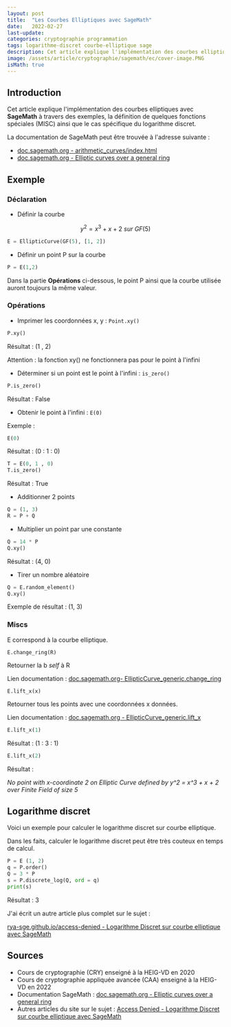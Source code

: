 ```yaml
---
layout: post
title:  "Les Courbes Elliptiques avec SageMath"
date:   2022-02-27
last-update: 
categories: cryptographie programmation
tags: logarithme-discret courbe-elliptique sage
description: Cet article explique l'implémentation des courbes elliptiques avec la librairie SageMath, par exemple la définition et l'addition des points sur une courbe.
image: /assets/article/cryptographie/sagemath/ec/cover-image.PNG
isMath: true
---
```




## Introduction

Cet article explique l'implémentation des courbes elliptiques avec **SageMath**  à travers des exemples, la définition de quelques fonctions spéciales (MISC) ainsi que le cas spécifique du logarithme discret.

La documentation de SageMath peut être trouvée à l'adresse suivante :

- [doc.sagemath.org - arithmetic_curves/index.html](https://doc.sagemath.org/html/en/reference/arithmetic_curves/index.html)
- [doc.sagemath.org - Elliptic curves over a general ring](https://doc.sagemath.org/html/en/reference/arithmetic_curves/sage/schemes/elliptic_curves/ell_generic.html)





## Exemple

### Déclaration

- Définir la courbe

$$
y^2 = x^3 + x + 2~sur~ GF(5) 
$$

```python
E = EllipticCurve(GF(5), [1, 2])
```



- Définir un point P sur la courbe

```python
P = E(1,2)
```



Dans la partie  **Opérations** ci-dessous, le point P ainsi que la courbe utilisée  auront toujours la même valeur.



### Opérations

- Imprimer les coordonnées x, y : `Point.xy()`

```python
P.xy()
```

Résultat : (1 , 2)

Attention : la fonction xy() ne fonctionnera pas pour le point à l'infini

- Déterminer si un point est le point à l'infini : `is_zero()`

```python
P.is_zero()
```

Résultat : False

- Obtenir le point à l'infini : `E(0)` 

Exemple :

```python
E(0)
```

Résultat : (0 : 1 : 0)

```python
T = E(0, 1 , 0)
T.is_zero()
```

Résultat : True

- Additionner 2 points

```python
Q = (1, 3)
R = P + Q
```

- Multiplier un point par une constante

```python
Q = 14 * P
Q.xy()
```

Résultat : (4, 0)

- Tirer un nombre aléatoire

```python
Q = E.random_element()
Q.xy()
```

Exemple de résultat : (1, 3)

### Miscs

E correspond à la courbe elliptique.

`E.change_ring(R)`

Retourner la b *self* à R

Lien documentation : [doc.sagemath.org- EllipticCurve_generic.change_ring]( https://doc.sagemath.org/html/en/reference/arithmetic_curves/sage/schemes/elliptic_curves/ell_generic.html#sage.schemes.elliptic_curves.ell_generic.EllipticCurve_generic.change_ring)

`E.lift_x(x)` 

Retourner tous les points avec une coordonnées x données.

Lien documentation : [doc.sagemath.org - EllipticCurve_generic.lift_x](https://doc.sagemath.org/html/en/reference/arithmetic_curves/sage/schemes/elliptic_curves/ell_generic.html#sage.schemes.elliptic_curves.ell_generic.EllipticCurve_generic.lift_x)

```python
E.lift_x(1)
```

Résultat : (1 : 3 : 1)

```python
E.lift_x(2)
```

Résultat : 

*No point with x-coordinate 2 on Elliptic Curve defined by y^2 = x^3 + x + 2 over Finite Field of size 5*

## Logarithme discret

Voici un exemple pour calculer le logarithme discret sur courbe elliptique.

Dans les faits, calculer le logarithme discret peut être très couteux en temps de calcul.

```python
P = E (1, 2)
q = P.order()
Q = 3 * P
s = P.discrete_log(Q, ord = q)
print(s)
```

Résultat : 3

J'ai écrit un autre article plus complet sur le sujet : 

[rya-sge.github.io/access-denied - Logarithme Discret sur courbe elliptique avec SageMath](https://rya-sge.github.io/access-denied/2021/07/30/logarithme-discret-courbe-elliptique/)

## Sources

- Cours de cryptographie (CRY) enseigné à la HEIG-VD en 2020
- Cours de cryptographie appliquée avancée (CAA)  enseigné à la HEIG-VD en 2022
- Documentation SageMath : [doc.sagemath.org - Elliptic curves over a general ring](https://doc.sagemath.org/html/en/reference/arithmetic_curves/sage/schemes/elliptic_curves/ell_generic.html)
- Autres articles du site sur le sujet : [Access Denied - Logarithme Discret sur courbe elliptique avec SageMath](https://rya-sge.github.io/access-denied/2021/07/30/logarithme-discret-courbe-elliptique/)

